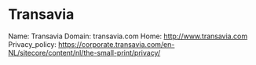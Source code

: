 
# Transavia

Name: Transavia
Domain: transavia.com
Home: http://www.transavia.com
Privacy_policy: https://corporate.transavia.com/en-NL/sitecore/content/nl/the-small-print/privacy/
